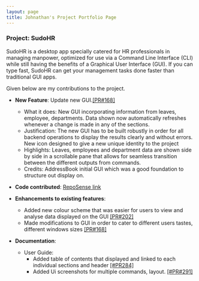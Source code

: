 ```yaml
---
layout: page
title: Johnathan's Project Portfolio Page
---
```


### Project: SudoHR

SudoHR is a desktop app specially catered for HR professionals in managing manpower,
optimized for use via a Command Line Interface (CLI) while still
having the benefits of a Graphical User Interface (GUI).
If you can type fast, SudoHR can get your
management tasks done faster than traditional GUI apps.

Given below are my contributions to the project.

* **New Feature**: Update new GUI.[[PR#168]](https://github.com/AY2223S2-CS2103T-T17-2/tp/pull/168)
    * What it does: New GUI incorporating information from leaves, employee, departments. Data shown now
      automatically refreshes whenever a change is made in any of the sections.
    * Justification: The new GUI has to be built robustly in order for all backend operations to display
      the results clearly and without errors. New icon designed to give a new unique identity to the 
      project
    * Highlights: Leaves, employees and department data are shown side by side in a scrollable pane that 
      allows for seamless transition between the different outputs from commands.
    * Credits: AddressBook initial GUI which was a good foundation to structure out display on.

* **Code contributed**: [RepoSense link](https://nus-cs2103-ay2223s2.github.io/tp-dashboard/?search=jweeyh&breakdown=true&sort=groupTitle%20dsc&sortWithin=title&since=2023-02-17&timeframe=commit&mergegroup=&groupSelect=groupByRepos&checkedFileTypes=docs~functional-code~test-code~other)

* **Enhancements to existing features**:
    * Added new colour scheme that was easier for users to view and analyse data displayed on the GUI
      [[PR#202]](https://github.com/AY2223S2-CS2103T-T17-2/tp/pull/202)
    * Made modifications to GUI in order to cater to different users tastes, different windows sizes
      [[PR#168]](https://github.com/AY2223S2-CS2103T-T17-2/tp/pull/168)

* **Documentation**:
    * User Guide:
        * Added table of contents that displayed and linked to each individual sections and header 
          [[#PR284]](https://github.com/AY2223S2-CS2103T-T17-2/tp/pull/284)
        * Added Ui screenshots for multiple commands, layout.
          [[#PR#291]](https://github.com/AY2223S2-CS2103T-T17-2/tp/pull/291)


